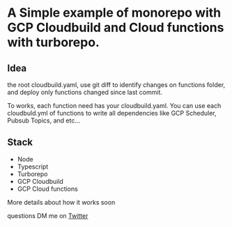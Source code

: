 # A Simple example of monorepo with GCP Cloudbuild and Cloud functions with turborepo.

## Idea

the root cloudbuild.yaml, use git diff to identify changes on functions folder, and deploy only functions changed since last commit.

To works, each function need has your cloudbuild.yaml.
You can use each cloudbuld.yml of functions to write all dependencies like GCP Scheduler, Pubsub Topics, and etc...

## Stack

- Node
- Typescript
- Turborepo
- GCP Cloudbuild
- GCP Cloud functions

More details about how it works soon

questions DM me on [Twitter](https://twitter.com/brunocroh)
